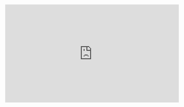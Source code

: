 <p align="center">
<iframe width="560" height="315" src="https://youtu.be/ppb0M-ABv48" title="Youtube Video Player" frameborder="0"
 allow="accelerometer; autoplay; clipboard-write;
encrypted-media; gyroscope; picture-in-picture" allowfullscreen></iframe>
                                              </p>
